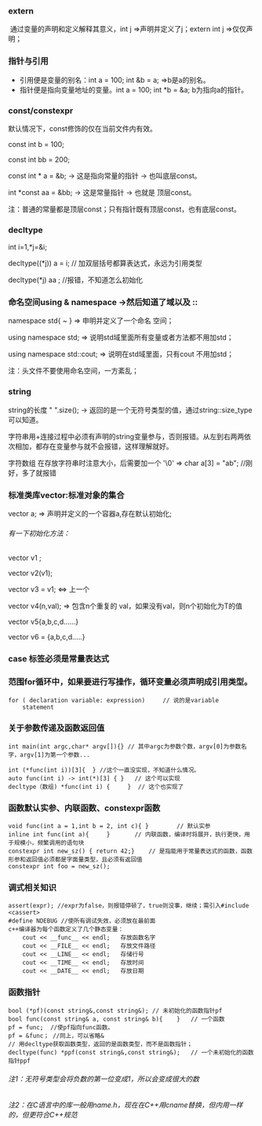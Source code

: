 ### extern

​	通过变量的声明和定义解释其意义，int j =>声明并定义了j；extern int j =>仅仅声明；

### 指针与引用

- 引用便是变量的别名：int a = 100; int &b = a; =>b是a的别名。
- 指针便是指向变量地址的变量。int a = 100; int *b = &a; b为指向a的指针。


### const/constexpr

默认情况下，const修饰的仅在当前文件内有效。

const int b = 100;

const int bb = 200;

const int * a = &b;  -> 这是指向常量的指针 -> 也叫底层const。

int *const  aa = &bb; -> 这是常量指针 -> 也就是 顶层const。

注：普通的常量都是顶层const；只有指针既有顶层const，也有底层const。

### decltype

int i=1,*j=&i;

decltype((*j)) a = i;	// 加双层括号都算表达式，永远为引用类型

decltype(*j) aa ;	//报错，不知道怎么初始化

### 命名空间using & namespace ->然后知道了域以及 ::

namespace std{ ~ }  => 申明并定义了一个命名 空间；

using namespace std; => 说明std域里面所有变量或者方法都不用加std；

using namespace std::cout; => 说明在std域里面，只有cout 不用加std；

注：头文件不要使用命名空间，一方紊乱；

### string

string的长度 " ".size(); -> 返回的是一个无符号类型的值，通过string::size_type可以知道。

字符串用+连接过程中必须有声明的string变量参与，否则报错。从左到右两两依次相加，都存在变量参与就不会报错，这样理解就好。

字符数组 在存放字符串时注意大小，后需要加一个 '\0'  => char a[3] = "ab";  //刚好，多了就报错

### 标准类库vector:标准对象的集合

vector<int> a; => 声明并定义的一个容器a,存在默认初始化;

###### 有一下初始化方法：

vector<T> v1 ;

vector<T> v2(v1);

vector<T> v3 = v1;	<=> 上一个

vector<T> v4(n,val);  => 包含n个重复的 val，如果没有val，则n个初始化为T的值

vector<T> v5{a,b,c,d......}

vector<T> v6 = {a,b,c,d.....}

### case 标签必须是常量表达式



### 范围for循环中，如果要进行写操作，循环变量必须声明成引用类型。

```
for ( declaration variable: expression)		// 说的是variable
	statement
```

### 关于参数传递及函数返回值

```
int main(int argc,char* argv[]){} // 其中argc为参数个数，argv[0]为参数名字，argv[1]为第一个参数...
```

```
int (*func(int i))[3]{	} //这个一直没实现，不知道什么情况。
auto func(int i) -> int(*)[3] { }	// 这个可以实现
decltype（数组) *func(int i) {		}  // 这个也实现了
```

### 函数默认实参、内联函数、constexpr函数

```
void func(int a = 1,int b = 2, int c){ }		// 默认实参
inline int func(int a){		} 		// 内联函数，编译时将展开，执行更快，用于规模小，频繁调用的语句块
constexpr int new_sz() { return 42;}	// 是指能用于常量表达式的函数，函数形参和返回值必须都是字面量类型，且必须有返回值
constexpr int foo = new_sz();
```

### 调式相关知识

```
assert(expr); //expr为false，则报错停顿了，true则没事，继续；需引入#include <cassert>
#define NDEBUG //使所有调试失效，必须放在最前面
c++编译器为每个函数定义了几个静态变量：
	cout << __func__ << endl;	存放函数名字
    cout << __FILE__ << endl;	存放文件路径
    cout << __LINE__ << endl;	存储行号
    cout << __TIME__ << endl;	存放时间
    cout << __DATE__ << endl;	存放日期
```

### 函数指针

```
bool (*pf)(const string&,const string&); // 未初始化的函数指针pf
bool func(const string& a, const string& b){	}	// 一个函数
pf = func;	//使pf指向func函数。
pf = &func； //同上，可以省略&
// 用decltype获取函数类型，返回的是函数类型，而不是函数指针；
decltype(func) *ppf(const string&,const string&);	// 一个未初始化的函数指针ppf
```









###### 注1：无符号类型会将负数的第一位变成1，所以会变成很大的数

###### 注2：在C语言中的库一般用name.h，现在在C++用cname替换，但内用一样的，但更符合C++规范

